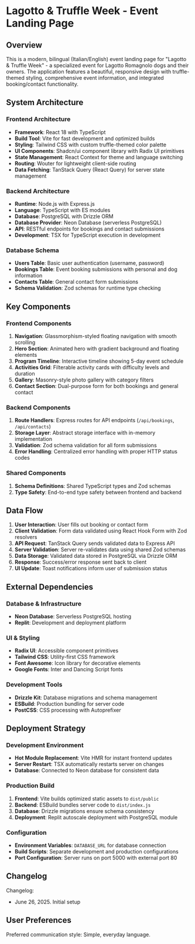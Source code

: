 # Lagotto & Truffle Week - Event Landing Page

## Overview

This is a modern, bilingual (Italian/English) event landing page for "Lagotto & Truffle Week" - a specialized event for Lagotto Romagnolo dogs and their owners. The application features a beautiful, responsive design with truffle-themed styling, comprehensive event information, and integrated booking/contact functionality.

## System Architecture

### Frontend Architecture
- **Framework**: React 18 with TypeScript
- **Build Tool**: Vite for fast development and optimized builds
- **Styling**: Tailwind CSS with custom truffle-themed color palette
- **UI Components**: Shadcn/ui component library with Radix UI primitives
- **State Management**: React Context for theme and language switching
- **Routing**: Wouter for lightweight client-side routing
- **Data Fetching**: TanStack Query (React Query) for server state management

### Backend Architecture
- **Runtime**: Node.js with Express.js
- **Language**: TypeScript with ES modules
- **Database**: PostgreSQL with Drizzle ORM
- **Database Provider**: Neon Database (serverless PostgreSQL)
- **API**: RESTful endpoints for bookings and contact submissions
- **Development**: TSX for TypeScript execution in development

### Database Schema
- **Users Table**: Basic user authentication (username, password)
- **Bookings Table**: Event booking submissions with personal and dog information
- **Contacts Table**: General contact form submissions
- **Schema Validation**: Zod schemas for runtime type checking

## Key Components

### Frontend Components
1. **Navigation**: Glassmorphism-styled floating navigation with smooth scrolling
2. **Hero Section**: Animated hero with gradient background and floating elements
3. **Program Timeline**: Interactive timeline showing 5-day event schedule
4. **Activities Grid**: Filterable activity cards with difficulty levels and duration
5. **Gallery**: Masonry-style photo gallery with category filters
6. **Contact Section**: Dual-purpose form for both bookings and general contact

### Backend Components
1. **Route Handlers**: Express routes for API endpoints (`/api/bookings`, `/api/contacts`)
2. **Storage Layer**: Abstract storage interface with in-memory implementation
3. **Validation**: Zod schema validation for all form submissions
4. **Error Handling**: Centralized error handling with proper HTTP status codes

### Shared Components
1. **Schema Definitions**: Shared TypeScript types and Zod schemas
2. **Type Safety**: End-to-end type safety between frontend and backend

## Data Flow

1. **User Interaction**: User fills out booking or contact form
2. **Client Validation**: Form data validated using React Hook Form with Zod resolvers
3. **API Request**: TanStack Query sends validated data to Express API
4. **Server Validation**: Server re-validates data using shared Zod schemas
5. **Data Storage**: Validated data stored in PostgreSQL via Drizzle ORM
6. **Response**: Success/error response sent back to client
7. **UI Update**: Toast notifications inform user of submission status

## External Dependencies

### Database & Infrastructure
- **Neon Database**: Serverless PostgreSQL hosting
- **Replit**: Development and deployment platform

### UI & Styling
- **Radix UI**: Accessible component primitives
- **Tailwind CSS**: Utility-first CSS framework
- **Font Awesome**: Icon library for decorative elements
- **Google Fonts**: Inter and Dancing Script fonts

### Development Tools
- **Drizzle Kit**: Database migrations and schema management
- **ESBuild**: Production bundling for server code
- **PostCSS**: CSS processing with Autoprefixer

## Deployment Strategy

### Development Environment
- **Hot Module Replacement**: Vite HMR for instant frontend updates
- **Server Restart**: TSX automatically restarts server on changes
- **Database**: Connected to Neon database for consistent data

### Production Build
1. **Frontend**: Vite builds optimized static assets to `dist/public`
2. **Backend**: ESBuild bundles server code to `dist/index.js`
3. **Database**: Drizzle migrations ensure schema consistency
4. **Deployment**: Replit autoscale deployment with PostgreSQL module

### Configuration
- **Environment Variables**: `DATABASE_URL` for database connection
- **Build Scripts**: Separate development and production configurations
- **Port Configuration**: Server runs on port 5000 with external port 80

## Changelog

Changelog:
- June 26, 2025. Initial setup

## User Preferences

Preferred communication style: Simple, everyday language.
